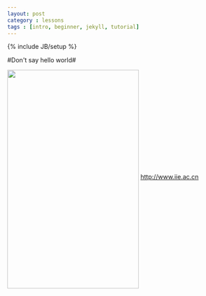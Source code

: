 ```yaml
---
layout: post
category : lessons
tags : [intro, beginner, jekyll, tutorial]
---
```


{% include JB/setup %}


#Don't say hello world#

<img src ="/assets/images/about.jpg" 
width="300" height="500" align="middle"/>
<http://www.iie.ac.cn>
